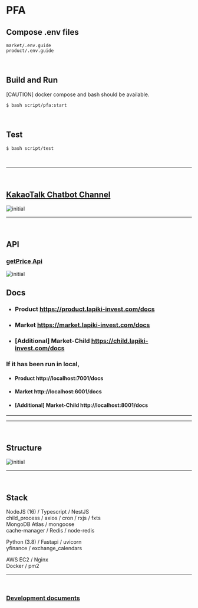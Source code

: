 # PFA

## Compose .env files
```
market/.env.guide
product/.env.guide
```

<br>

## Build and Run
[CAUTION] docker compose and bash should be available.
```shell
$ bash script/pfa:start
```

<br>

## Test
```shell
$ bash script/test
```

<br>

---

<br>

## [KakaoTalk Chatbot Channel](http://pf.kakao.com/_jxbgxmxj)

![initial](https://storage.googleapis.com/odoldotol-image-store/ezgif.com-gif-maker.gif)

---

<br>

## API

### [getPrice Api](https://product.lapiki-invest.com/docs#/Development/DevController_getPrice)

![initial](https://storage.googleapis.com/odoldotol-image-store/ezgif.com-video-to-gif.gif)

## Docs
- ### Product https://product.lapiki-invest.com/docs

- ### Market https://market.lapiki-invest.com/docs
- ### [Additional] Market-Child https://child.lapiki-invest.com/docs


### If it has been run in local,
- #### Product http://localhost:7001/docs
- #### Market http://localhost:6001/docs
- #### [Additional] Market-Child http://localhost:8001/docs

---
---

<br>

## Structure
![initial](https://storage.googleapis.com/odoldotol-image-store/Screen%20Shot%202023-06-22%20at%203.51.03%20AM.png)

---

<br>

## Stack
NodeJS (16) / Typescript / NestJS <br>
child_process / axios / cron / rxjs / fxts <br>
MongoDB Atlas / mongoose <br>
cache-manager / Redis / node-redis

Python (3.8) / Fastapi / uvicorn <br>
yfinance / exchange_calendars

AWS EC2 / Nginx <br>
Docker / pm2

---
<br>

### [Development documents](https://lygorithm.notion.site/PFA-LAPIKI-29bb679db78345a7b9027b60f68da6fa)